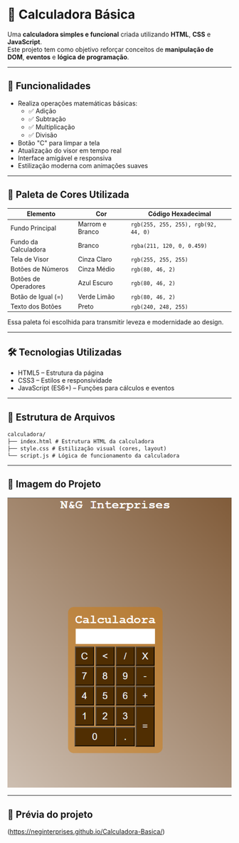 # 🧮 Calculadora Básica

Uma **calculadora simples e funcional** criada utilizando **HTML**, **CSS** e **JavaScript**.  
Este projeto tem como objetivo reforçar conceitos de **manipulação de DOM**, **eventos** e **lógica de programação**.

---

## 🚀 Funcionalidades

- Realiza operações matemáticas básicas:
  - ✅ Adição
  - ✅ Subtração
  - ✅ Multiplicação
  - ✅ Divisão
- Botão "C" para limpar a tela
- Atualização do visor em tempo real
- Interface amigável e responsiva
- Estilização moderna com animações suaves

---

## 🎨 Paleta de Cores Utilizada

| Elemento             | Cor             | Código Hexadecimal                       |
|----------------------|-----------------|------------------------------------------|
| Fundo Principal      | Marrom e Branco |`rgb(255, 255, 255), rgb(92, 44, 0)`  |
| Fundo da Calculadora | Branco          | `rgba(211, 120, 0, 0.459)`             |
| Tela de Visor        | Cinza Claro     | `rgb(255, 255, 255)`                   |
| Botões de Números    | Cinza Médio     | `rgb(80, 46, 2)`                       |
| Botões de Operadores | Azul Escuro     | `rgb(80, 46, 2)`                       |
| Botão de Igual (=)   | Verde Limão     | `rgb(80, 46, 2)`                       |
| Texto dos Botões     | Preto           | `rgb(240, 248, 255)`                   |

Essa paleta foi escolhida para transmitir leveza e modernidade ao design.

---

## 🛠️ Tecnologias Utilizadas

- HTML5 – Estrutura da página
- CSS3 – Estilos e responsividade
- JavaScript (ES6+) – Funções para cálculos e eventos

---

## 📁 Estrutura de Arquivos

```
calculadora/ 
├── index.html # Estrutura HTML da calculadora 
├── style.css # Estilização visual (cores, layout) 
└── script.js # Lógica de funcionamento da calculadora
```
---

## 📸 Imagem do Projeto

![alt text](img/image.png)

---

## 📸 Prévia do projeto

(https://neginterprises.github.io/Calculadora-Basica/)